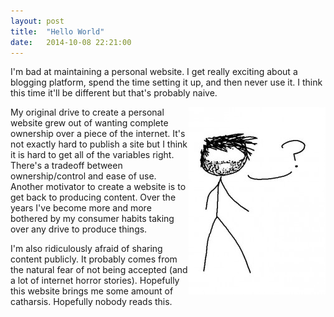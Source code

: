 ```yaml
---
layout: post
title:  "Hello World"
date:   2014-10-08 22:21:00
---
```

I'm bad at maintaining a personal website. I get really exciting about a blogging platform, spend the time setting it up, and then never use it. I think this time it'll be different but that's probably naive.

<img style="float: right" src="/images/me.jpg">

My original drive to create a personal website grew out of wanting complete ownership over a piece of the internet. It's not exactly hard to publish a site but I think it is hard to get all of the variables right. There's a tradeoff between ownership/control and ease of use. Another motivator to create a website is to get back to producing content. Over the years I've become more and more bothered by my consumer habits taking over any drive to produce things.

I'm also ridiculously afraid of sharing content publicly. It probably comes from the natural fear of not being accepted (and a lot of internet horror stories). Hopefully this website brings me some amount of catharsis. Hopefully nobody reads this.
